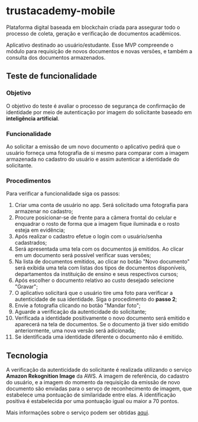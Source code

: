 # trustacademy-mobile

Plataforma digital baseada em blockchain criada para assegurar todo o processo de coleta, geração e verificação de documentos acadêmicos.

Aplicativo destinado ao usuário/estudante. Esse MVP compreende o módulo para requisição de novos documentos e novas versões, e também a consulta dos documentos armazenados.

## Teste de funcionalidade

### Objetivo
O objetivo do teste é avaliar o processo de segurança de confirmação de identidade por meio de autenticação por imagem do solicitante baseado em **inteligência artificial**.

### Funcionalidade
Ao solicitar a emissão de um novo documento o aplicativo pedirá que o usuário forneça uma fotografia de si mesmo para comparar com a imagem armazenada no cadastro do usuário e assim autenticar a identidade do solicitante.

### Procedimentos
Para verificar a funcionalidade siga os passos:

1. Criar uma conta de usuário no app. Será solicitado uma fotografia para armazenar no cadastro;
2. Procure posicionar-se de frente para a câmera frontal do celular e enquadrar o rosto de forma que a imagem fique iluminada e o rosto esteja em evidência;
3. Após realizar o cadastro efetue o login com o usuário/senha cadastrados;
4. Será apresentada uma tela com os documentos já emitidos. Ao clicar em um documento será possível verificar suas versões;
5. Na lista de documentos emitidos, ao clicar no botão "Novo documento" será exibida uma tela com listas dos tipos de documentos disponíveis, departamentos da instituição de ensino e seus respectivos cursos;
6. Após escolher o documento relativo ao custo desejado selecione "Gravar";
7. O aplicativo solicitará que o usuário tire uma foto para verificar a autenticidade de sua identidade. Siga o procedimento do **passo 2**;
8. Envie a fotografia clicando no botão "Mandar foto";
9. Aguarde a verificação da autenticidade do solicitante;
10. Verificada a identidade positivamente o novo documento será emitido e aparecerá na tela de documentos. Se o documento já tiver sido emitido anteriormente, uma nova versão será adicionada;
11. Se identificada uma identidade diferente o documento não é emitido.

## Tecnologia
A verificação da autenticidade do solicitante é realizada utilizando o serviço **Amazon Rekognition Image** da AWS.
A imagem de referência, do cadastro do usuário, e a imagem do momento da requisição da emissão de novo documento são enviadas para o servço de reconhecimento de imagem, que estabelece uma pontuação de similaridade entre elas. A identificação positiva é estabelecida por uma pontuação igual ou maior a 70 pontos.

Mais informações sobre o serviço podem ser obtidas [aqui](https://aws.amazon.com/pt/rekognition/image-features/).
